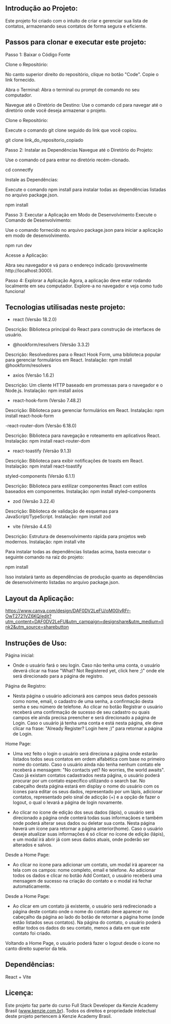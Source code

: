 ## Introdução ao Projeto:
Este projeto foi criado com o intuito de criar e gerenciar sua lista de contatos, armazenando seus contatos de forma segura e eficiente.

## Passos para clonar e executar este projeto:
Passo 1: Baixar o Código Fonte

Clone o Repositório:

No canto superior direito do repositório, clique no botão "Code".
Copie o link fornecido.

Abra o Terminal:
Abra o terminal ou prompt de comando no seu computador.

Navegue até o Diretório de Destino:
Use o comando cd para navegar até o diretório onde você deseja armazenar o projeto.

Clone o Repositório:

Execute o comando git clone seguido do link que você copiou.

git clone link_do_repositorio_copiado

Passo 2: Instalar as Dependências
Navegue até o Diretório do Projeto:

Use o comando cd para entrar no diretório recém-clonado.

cd connectfy

Instale as Dependências:

Execute o comando npm install para instalar todas as dependências listadas no arquivo package.json.

npm install

Passo 3: Executar a Aplicação em Modo de Desenvolvimento
Execute o Comando de Desenvolvimento:

Use o comando fornecido no arquivo package.json para iniciar a aplicação em modo de desenvolvimento.

npm run dev

Acesse a Aplicação:

Abra seu navegador e vá para o endereço indicado (provavelmente http://localhost:3000).

Passo 4: Explorar a Aplicação
Agora, a aplicação deve estar rodando localmente em seu computador. Explore-a no navegador e veja como tudo funciona!

## Tecnologias utilisadas neste projeto:
- react (Versão 18.2.0)

Descrição: Biblioteca principal do React para construção de interfaces de usuário. 

- @hookform/resolvers (Versão 3.3.2)

Descrição: Resolvedores para o React Hook Form, uma biblioteca popular para gerenciar formulários em React.
Instalação: npm install @hookform/resolvers

- axios (Versão 1.6.2)

Descrição: Um cliente HTTP baseado em promessas para o navegador e o Node.js.
Instalação: npm install axios

- react-hook-form (Versão 7.48.2)

Descrição: Biblioteca para gerenciar formulários em React.
Instalação: npm install react-hook-form

-react-router-dom (Versão 6.18.0)

Descrição: Biblioteca para navegação e roteamento em aplicativos React.
Instalação: npm install react-router-dom

- react-toastify (Versão 9.1.3)

Descrição: Biblioteca para exibir notificações de toasts em React.
Instalação: npm install react-toastify

styled-components (Versão 6.1.1)

Descrição: Biblioteca para estilizar componentes React com estilos baseados em componentes.
Instalação: npm install styled-components

- zod (Versão 3.22.4)

Descrição: Biblioteca de validação de esquemas para JavaScript/TypeScript.
Instalação: npm install zod

 - vite (Versão 4.4.5)

Descrição: Estrutura de desenvolvimento rápida para projetos web modernos.
Instalação: npm install vite

Para instalar todas as dependências listadas acima, basta executar o seguinte comando na raiz do projeto:

npm install

Isso instalará tanto as dependências de produção quanto as dependências de desenvolvimento listadas no arquivo package.json.

## Layout da Aplicação:
https://www.canva.com/design/DAF0DV2LeFU/oM00lvRFr-OwT2721VZ6KQ/edit?utm_content=DAF0DV2LeFU&utm_campaign=designshare&utm_medium=link2&utm_source=sharebutton


## Instruções de Uso:
Página inicial: 
- Onde o usuário fará o seu login. Caso não tenha uma conta, o usuário deverá clicar na frase "What? Not Registered yet, click here ;)" onde ele será direcionado para a página de registro.

Página de Registro:  
- Nesta página o usuário adicionará aos campos seus dados pessoais como nome, email, o cadastro de uma senha, a confirmação desta senha e seu número de telefone. Ao clicar no botão Registrar o usuário receberá uma confirmação de sucesso de seu cadastro ou quais campos ele ainda precisa preencher e será direcionado a página de Login. Caso o usuário já tenha uma conta e está nesta página, ele deve clicar na frase: "Already Register? Login here ;)" para retornar a página de Login.

Home Page: 
- Uma vez feito o login o usuário será direciona a página onde estarão listados todos seus contatos em ordem alfabética com base no primeiro nome do contato. Caso o usuário ainda não tenha nenhum contato ele receberá a mensagem: "No contacts yet? No worries, the world awaits". Caso já existam contatos cadastrados nesta página, o usuário poderá procurar por um contato específico utilizando o search bar. No cabeçalho desta página estará em display o nome do usuário com os ícones para editar os seus dados, representado por um lápis, adicionar contatos, representado pelo sinal de adicção (+) e a opção de fazer o logout, o qual o levará a página de login novamente.

- Ao clicar no ícone de edição dos seus dados (lápis), o usuário será direcionado a página onde conterá todas suas informaçãoes e também onde poderá alterar seus dados ou deletar sua conta. Nesta página haverá um ícone para retornar a página anterior(home). Caso o usuário deseje atualizar suas informações é só clicar no ícone de edição (lápis), e um modal irá abrir já com seus dados atuais, onde poderão ser alterados e salvos.

Desde a Home Page:
- Ao clicar no ícone para adicionar um contato, um modal irá aparecer na tela com os campos: nome completo, email e telefone. Ao adicionar todos os dados e clicar no botão Add Contact, o usuário receberá uma mensagem de sucesso na criação do contato e o modal irá fechar automaticamente.

Desde a Home Page:
- Ao clicar em um contato já existente, o usuário será redirecionado a página deste contato onde o nome do contato deve aparecer no cabeçalho da página ao lado do botão de retornar a página home (onde estão listados seus contatos). Na página do contato, o usuário poderá editar todos os dados do seu contato, menos a data em que este contato foi criado.

Voltando a Home Page, o usuário poderá fazer o logout desde o ícone no canto direito superior da tela.

## Dependências:
React + Vite

## Licença:
Este projeto faz parte do curso Full Stack Developer da Kenzie Academy Brasil (www.kenzie.com.br). Todos os direitos e propriedade intelectual deste projeto pertencem à Kenzie Academy Brasil.
